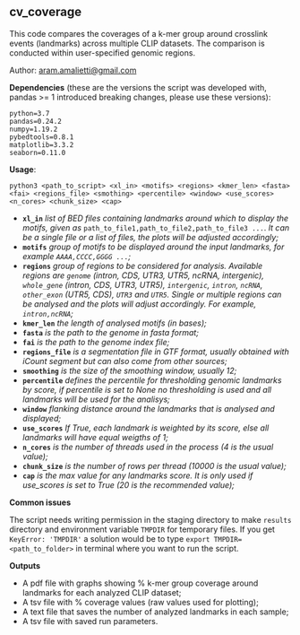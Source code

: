 ## cv_coverage
This code compares the coverages of a k-mer group around crosslink events (landmarks) across multiple CLIP datasets. The comparison is conducted within user-specified genomic regions. 

Author: aram.amalietti@gmail.com


**Dependencies** (these are the versions the script was developed with, pandas >= 1 introduced breaking changes, please use these versions):
```
python=3.7  
pandas=0.24.2  
numpy=1.19.2  
pybedtools=0.8.1  
matplotlib=3.3.2
seaborn=0.11.0
```
**Usage**:  
  ```
  python3 <path_to_script> <xl_in> <motifs> <regions> <kmer_len> <fasta> <fai> <regions_file> <smothing> <percentile> <window> <use_scores> <n_cores> <chunk_size> <cap>
  ```

  - **`xl_in`** *list of BED files containing landmarks around which to display the motifs, given as* `path_to_file1,path_to_file2,path_to_file3 ...`. *It can be a single file or a list of files, the plots will be adjusted accordingly;*  
  - **`motifs`** *group of motifs to be displayed around the input landmarks, for example `AAAA,CCCC,GGGG ...`;*  
  - **`regions`** *group of regions to be considered for analysis. Available regions are `genome` (intron, CDS, UTR3, UTR5, ncRNA, intergenic), `whole_gene` (intron, CDS, UTR3, UTR5), `intergenic`, `intron`, `ncRNA`, `other_exon` (UTR5, CDS), `UTR3` and `UTR5`. Single or multiple regions can be analysed and the plots will adjust accordingly. For example, `intron,ncRNA`;*  
  - **`kmer_len`** *the length of analysed motifs (in bases);*  
  - **`fasta`** *is the path to the genome in fasta format;*  
  - **`fai`** *is the path to the genome index file;*  
  - **`regions_file`** *is a segmentation file in GTF format, usually obtained with iCount segment but can also come from other sources;*  
  - **`smoothing`** *is the size of the smoothing window, usually 12;*  
  - **`percentile`** *defines the percentile for thresholding genomic landmarks by score, if percentile is set to None no thresholding is used and all landmarks will be used for the analisys;*  
  - **`window`** *flanking distance around the landmarks that is analysed and displayed;*  
  - **`use_scores`** *If True, each landmark is weighted by its score, else all landmarks will have equal weigths of 1;*  
  - **`n_cores`** *is the number of threads used in the process (4 is the usual value);*   
  - **`chunk_size`** *is the number of rows per thread (10000 is the usual value);*  
  - **`cap`** *is the max value for any landmarks score. It is only used if use_scores is set to True (20 is the recommended value);*

 **Common issues**

 The script needs writing permission in the staging directory to make `results` directory and environment variable `TMPDIR` for temporary files. If you get `KeyError: 'TMPDIR'` a solution would be to type `export TMPDIR=<path_to_folder>` in terminal where you want to run the script.
 
 **Outputs**
 - A pdf file with graphs showing % k-mer group coverage around landmarks for each analyzed CLIP dataset;
 - A tsv file with % coverage values (raw values used for plotting);
 - A text file that saves the number of analyzed landmarks in each sample;
 - A tsv file with saved run parameters.
